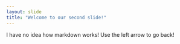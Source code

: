 ```yaml
---
layout: slide
title: "Welcome to our second slide!"
---
```

I have no idea how markdown works!
Use the left arrow to go back!
